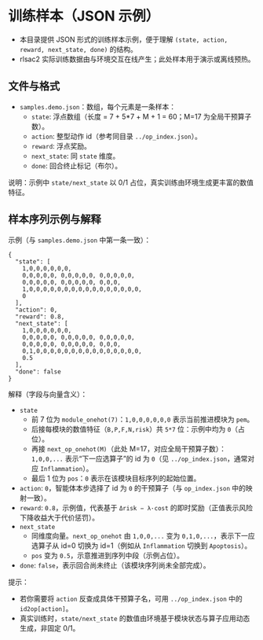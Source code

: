 # 训练样本（JSON 示例）

- 本目录提供 JSON 形式的训练样本示例，便于理解 `(state, action, reward, next_state, done)` 的结构。
- rlsac2 实际训练数据由与环境交互在线产生；此处样本用于演示或离线预热。

## 文件与格式

- `samples.demo.json`：数组，每个元素是一条样本：
  - `state`: 浮点数组（长度 = 7 + 5*7 + M + 1 = 60；M=17 为全局干预算子数）。
  - `action`: 整型动作 id（参考同目录 `../op_index.json`）。
  - `reward`: 浮点奖励。
  - `next_state`: 同 `state` 维度。
  - `done`: 回合终止标记（布尔）。

说明：示例中 `state/next_state` 以 0/1 占位，真实训练由环境生成更丰富的数值特征。

## 样本序列示例与解释

示例（与 `samples.demo.json` 中第一条一致）：

```
{
  "state": [
    1,0,0,0,0,0,0,
    0,0,0,0,0, 0,0,0,0,0, 0,0,0,0,0,
    0,0,0,0,0, 0,0,0,0,0, 0,0,0,
    1,0,0,0,0,0,0,0,0,0,0,0,0,0,0,0,0,
    0
  ],
  "action": 0,
  "reward": 0.8,
  "next_state": [
    1,0,0,0,0,0,0,
    0,0,0,0,0, 0,0,0,0,0, 0,0,0,0,0,
    0,0,0,0,0, 0,0,0,0,0, 0,0,0,
    0,1,0,0,0,0,0,0,0,0,0,0,0,0,0,0,0,
    0.5
  ],
  "done": false
}
```

解释（字段与向量含义）：

- `state`
  - 前 7 位为 `module_onehot(7)`：`1,0,0,0,0,0,0` 表示当前推进模块为 `pem`。
  - 后接每模块的数值特征（`B,P,F,N,risk`）共 `5*7` 位：示例中均为 `0`（占位）。
  - 再接 `next_op_onehot(M)`（此处 M=17，对应全局干预算子数）：`1,0,0,...` 表示“下一应选算子”的 id 为 `0`（见 `../op_index.json`，通常对应 `Inflammation`）。
  - 最后 1 位为 `pos`：`0` 表示在该模块目标序列的起始位置。
- `action`: `0`，智能体本步选择了 id 为 `0` 的干预算子（与 `op_index.json` 中的映射一致）。
- `reward`: `0.8`，示例值，代表基于 `Δrisk − λ·cost` 的即时奖励（正值表示风险下降收益大于代价惩罚）。
- `next_state`
  - 同维度向量。`next_op_onehot` 由 `1,0,0,...` 变为 `0,1,0,...`，表示下一应选算子从 id=0 切换为 id=1（例如从 `Inflammation` 切换到 `Apoptosis`）。
  - `pos` 变为 `0.5`，示意推进到序列中段（示例占位）。
- `done`: `false`，表示回合尚未终止（该模块序列尚未全部完成）。

提示：
- 若你需要将 `action` 反查成具体干预算子名，可用 `../op_index.json` 中的 `id2op[action]`。
- 真实训练时，`state/next_state` 的数值由环境基于模块状态与算子应用动态生成，非固定 0/1。
